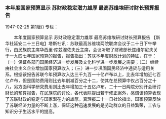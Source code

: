 ### 本年度国家预算显示  苏财政稳定潜力雄厚  最高苏维埃研讨财长预算报告

1947-02-25
第1版()
专栏：

　　本年度国家预算显示
    苏财政稳定潜力雄厚
    最高苏维埃研讨财长预算报告
    【新华社延安二十三日电】塔斯社讯：苏联最高苏维埃两院联席会议于二十日下午举行，由民族院主席华西里·库兹涅佐夫丘主席，会议听取了财政部长兹维尔尼夫关于一九四七年国家预算的报告，报告指出：苏联本年度财政计划的特征，在于：（一）保证各部门国民经济进一步发展及文化科学进一步发展之需要；（二）继续由社会主义企业增加国家预算收入；（三）进一步巩固国民经济中通货与适用关系。根据该报告苏联今年预算收入达三千九百一十亿卢布以上，比去年增加近七百亿卢布，但是国防费用则比去年削减百分之十二，使其在总预算中仅占百分之十八，另方面科学研究费用则比去年增加三十五亿卢布。二十一日两院分别开会研讨财长的预算报告，在民族院的讨论，各代表除提出若干修正案外，感谓该预算表现了苏联财政的稳定与国家潜在力的雄厚。真理报二十一日社论指出，国家预算反映了苏联经济力量的不断上涨，保证这种迅速发展的是劳动群众的日益繁荣，工农与知识分子生活水平的提高。
